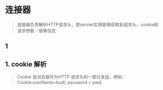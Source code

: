 # 连接器
> 连接器负责解析HTTP请求头，使servlet实例能够获取到请求头，cookie和请求参数／值等信息

## 1
## 1. cookie 解析
> Cookie 是浏览器作为HTTP 请求头的一部分发送，例如：Cookie:userName=budi; password = pwd;
